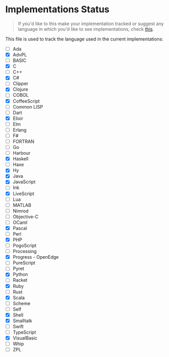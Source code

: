 # Implementations Status

> If you'd like to this make your implementation tracked or suggest
any language in which you'd like to see implementations, check [this](CONTRIBUTING.md).

This file is used to track the language used in the current implementations:

- [ ] Ada
- [x] AdvPL
- [ ] BASIC
- [x] C
- [ ] C++
- [x] C#
- [ ] Clipper
- [x] Clojure
- [ ] COBOL
- [x] CoffeeScript
- [ ] Common LISP
- [ ] Dart
- [x] Elixir
- [ ] Elm
- [ ] Erlang
- [ ] F#
- [ ] FORTRAN
- [ ] Go
- [ ] Harbour
- [x] Haskell
- [ ] Haxe
- [x] Hy
- [x] Java
- [x] JavaScript
- [ ] Ink
- [x] LiveScript
- [ ] Lua
- [ ] MATLAB
- [ ] Nimrod
- [ ] Objective-C
- [ ] OCaml
- [x] Pascal
- [ ] Perl
- [x] PHP
- [ ] PogoScript
- [ ] Processing
- [x] Progress - OpenEdge
- [ ] PureScript
- [ ] Pyret
- [x] Python
- [ ] Racket
- [x] Ruby
- [ ] Rust
- [x] Scala
- [ ] Scheme
- [ ] Self
- [x] Shell
- [x] Smalltalk
- [ ] Swift
- [ ] TypeScript
- [x] VisualBasic
- [ ] Whip
- [ ] ZPL
